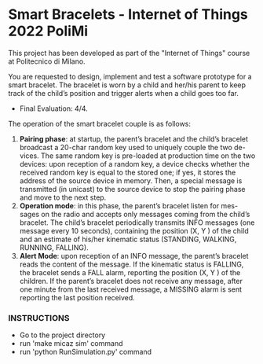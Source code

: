 # Smart Bracelets -  Internet of Things 2022 PoliMi 

This project has been developed as part of the "Internet of Things" course at Politecnico di Milano.

You are requested to design, implement and test a software prototype for a smart bracelet. The bracelet is worn by a child and her/his parent to keep track of the child’s position and trigger alerts when a child goes too far.

- Final Evaluation: 4/4.

The operation of the smart bracelet couple is as follows:
1. __Pairing phase__: at startup, the parent’s bracelet and the child’s bracelet broadcast a 20-char random key used to uniquely couple the two de- vices. The same random key is pre-loaded at production time on the two devices: upon reception of a random key, a device checks whether the received random key is equal to the stored one; if yes, it stores the address of the source device in memory. Then, a special message is transmitted (in unicast) to the source device to stop the pairing phase and move to the next step.
2. __Operation mode__: in this phase, the parent’s bracelet listen for mes- sages on the radio and accepts only messages coming from the child’s bracelet. The child’s bracelet periodically transmits INFO messages (one message every 10 seconds), containing the position (X, Y ) of the child and an estimate of his/her kinematic status (STANDING, WALKING, RUNNING, FALLING).
3. __Alert Mode__: upon reception of an INFO message, the parent’s bracelet reads the content of the message. If the kinematic status is FALLING, the bracelet sends a FALL alarm, reporting the position (X, Y ) of the children. If the parent’s bracelet does not receive any message, after one minute from the last received message, a MISSING alarm is sent reporting the last position received.


### INSTRUCTIONS
- Go to the project directory
- run 'make micaz sim' command
- run 'python RunSimulation.py' command
